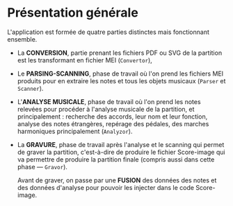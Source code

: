 # Présentation générale

L'application est formée de quatre parties distinctes mais fonctionnant ensemble.

* La **CONVERSION**, partie prenant les fichiers PDF ou SVG de la partition est les transformant en fichier MEI (`Convertor`),
* Le **PARSING-SCANNING**, phase de travail où l'on prend les fichiers MEI produits pour en extraire les notes et tous les objets musicaux (`Parser` et `Scanner`).
* L'**ANALYSE MUSICALE**, phase de travail où l'on prend les notes relevées pour procéder à l'analyse musicale de la partition, et principalement : recherche des accords, leur nom et leur fonction, analyse des notes étrangères, repérage des pédales, des marches harmoniques principalement (`Analyzor`).
* La **GRAVURE**, phase de travail après l'analyse et le scanning qui permet de graver la partition, c'est-à-dire de produire le fichier Score-image qui va permettre de produire la partition finale (compris aussi dans cette phase — `Gravor`).

  Avant de graver, on passe par une **FUSION** des données des notes et des données d'analyse pour pouvoir les injecter dans le code Score-image.